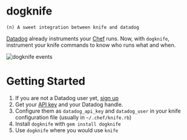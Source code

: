 dogknife
========

    (n) A sweet integration between knife and datadog
    
[Datadog](http://www.datadoghq.com) already instruments your [Chef](http://opscode.com/chef) runs.
Now, with `dogknife`, instrument your knife commands to know who runs what and when.

![dogknife events](https://img.skitch.com/20120708-8bdckjdn3exxi9jfwq18gxxytx.png)

Getting Started
===============

1. If you are not a Datadog user yet, [sign up](http://www.datadoghq.com/signup)
2. Get your [API key](https://app.datadoghq.com/account/settings) and your Datadog handle.
3. Configure them as `datadog_api_key` and `datadog_user` in your knife configuration file (usually in `~/.chef/knife.rb`)
4. Install `dogknife` with `gem install dogknife`
5. Use `dogknife` where you would use `knife`